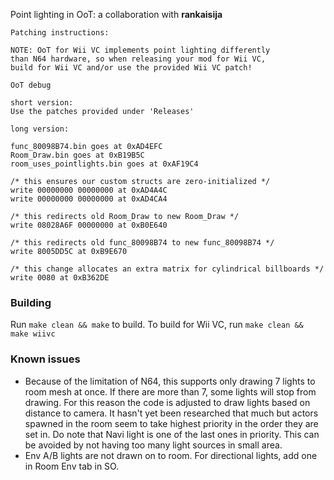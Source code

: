 Point lighting in OoT: a collaboration with **rankaisija**
```
Patching instructions:

NOTE: OoT for Wii VC implements point lighting differently
than N64 hardware, so when releasing your mod for Wii VC,
build for Wii VC and/or use the provided Wii VC patch!

OoT debug

short version:
Use the patches provided under 'Releases'

long version:

func_80098B74.bin goes at 0xAD4EFC
Room_Draw.bin goes at 0xB19B5C
room_uses_pointlights.bin goes at 0xAF19C4

/* this ensures our custom structs are zero-initialized */
write 00000000 00000000 at 0xAD4A4C
write 00000000 00000000 at 0xAD4CA4

/* this redirects old Room_Draw to new Room_Draw */
write 08028A6F 00000000 at 0xB0E640

/* this redirects old func_80098B74 to new func_80098B74 */
write 8005DD5C at 0xB9E670

/* this change allocates an extra matrix for cylindrical billboards */
write 0080 at 0xB362DE
```

### Building
Run `make clean && make` to build. To build for Wii VC, run `make clean && make wiivc`

### Known issues
* Because of the limitation of N64, this supports only drawing 7 lights to room mesh at once. If there are more than 7, some lights will stop from drawing. For this reason the code is adjusted to draw lights based on distance to camera. It hasn't yet been researched that much but actors spawned in the room seem to take highest priority in the order they are set in. Do note that Navi light is one of the last ones in priority. This can be avoided by not having too many light sources in small area.
* Env A/B lights are not drawn on to room. For directional lights, add one in Room Env tab in SO.
